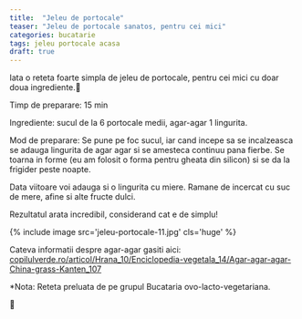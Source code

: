 ```yaml
---
title:  "Jeleu de portocale"
teaser: "Jeleu de portocale sanatos, pentru cei mici"
categories: bucatarie
tags: jeleu portocale acasa
draft: true
---
```

Iata o reteta foarte simpla de jeleu de portocale, pentru cei mici cu doar doua ingrediente.:tangerine:

Timp de preparare: 15 min

Ingrediente: sucul de la 6 portocale medii, agar-agar 1 lingurita.

Mod de preparare: Se pune pe foc sucul, iar cand incepe sa se incalzeasca se adauga lingurita de agar agar si se amesteca continuu pana fierbe. Se toarna in forme (eu am folosit o forma pentru gheata din silicon) si se da la frigider peste noapte.

Data viitoare voi adauga si o lingurita cu miere.
Ramane de incercat cu suc de mere, afine si alte fructe dulci.

Rezultatul arata incredibil, considerand cat e de simplu!

{% include image src='jeleu-portocale-11.jpg' cls='huge' %}


Cateva informatii despre agar-agar gasiti aici: [copilulverde.ro/articol/Hrana_10/Enciclopedia-vegetala_14/Agar-agar-agar-China-grass-Kanten_107](http://copilulverde.ro/articol/Hrana_10/Enciclopedia-vegetala_14/Agar-agar-agar-China-grass-Kanten_107)

*Nota: Reteta preluata de pe grupul Bucataria ovo-lacto-vegetariana.

:sunflower:
